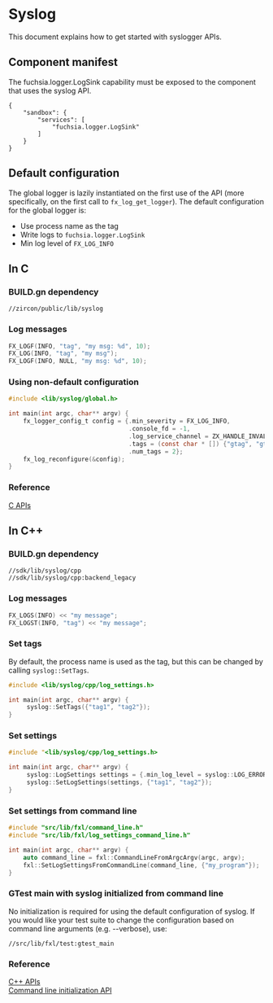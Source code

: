 # Syslog

This document explains how to get started with syslogger APIs.

## Component manifest

The fuchsia.logger.LogSink capability must be exposed to the component that uses
the syslog API.

```
{
    "sandbox": {
        "services": [
            "fuchsia.logger.LogSink"
        ]
    }
}
```

## Default configuration

The global logger is lazily instantiated on the first use of the API (more
specifically, on the first call to `fx_log_get_logger`). The default
configuration for the global logger is:

- Use process name as the tag
- Write logs to `fuchsia.logger.LogSink`
- Min log level of `FX_LOG_INFO`

## In C

### BUILD.gn dependency

```gn
//zircon/public/lib/syslog
```

### Log messages

```C
FX_LOGF(INFO, "tag", "my msg: %d", 10);
FX_LOG(INFO, "tag", "my msg");
FX_LOGF(INFO, NULL, "my msg: %d", 10);
```

### Using non-default configuration

```C
#include <lib/syslog/global.h>

int main(int argc, char** argv) {
    fx_logger_config_t config = {.min_severity = FX_LOG_INFO,
                                 .console_fd = -1,
                                 .log_service_channel = ZX_HANDLE_INVALID,
                                 .tags = (const char * []) {"gtag", "gtag2"},
                                 .num_tags = 2};
    fx_log_reconfigure(&config);
}
```

### Reference

[C APIs](/zircon/system/ulib/syslog/include/lib/syslog/global.h)

## In C++

### BUILD.gn dependency

```gn
//sdk/lib/syslog/cpp
//sdk/lib/syslog/cpp:backend_legacy
```

### Log messages

```C++
FX_LOGS(INFO) << "my message";
FX_LOGST(INFO, "tag") << "my message";
```

### Set tags

By default, the process name is used as the tag, but this can be changed by
calling `syslog::SetTags`.

```C++
#include <lib/syslog/cpp/log_settings.h>

int main(int argc, char** argv) {
     syslog::SetTags({"tag1", "tag2"});
}
```

### Set settings

```C++
#include "<lib/syslog/cpp/log_settings.h>

int main(int argc, char** argv) {
     syslog::LogSettings settings = {.min_log_level = syslog::LOG_ERROR};
     syslog::SetLogSettings(settings, {"tag1", "tag2"});
}
```

### Set settings from command line

```C++
#include "src/lib/fxl/command_line.h"
#include "src/lib/fxl/log_settings_command_line.h"

int main(int argc, char** argv) {
    auto command_line = fxl::CommandLineFromArgcArgv(argc, argv);
    fxl::SetLogSettingsFromCommandLine(command_line, {"my_program"});
}
```

### GTest main with syslog initialized from command line

No initialization is required for using the default configuration of
syslog. If you would like your test suite to change the configuration
based on command line arguments (e.g. --verbose), use:

```gn
//src/lib/fxl/test:gtest_main
```

### Reference

[C++ APIs](/sdk/lib/syslog/cpp/macros.h)
<br/>
[Command line initialization API](/src/lib/fxl/log_settings_command_line.h)
